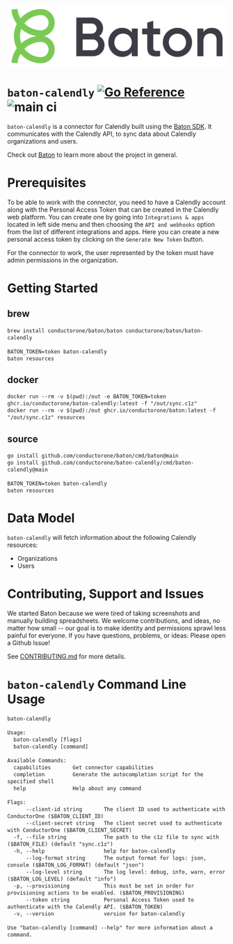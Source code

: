 ![Baton Logo](./docs/images/baton-logo.png)

# `baton-calendly` [![Go Reference](https://pkg.go.dev/badge/github.com/conductorone/baton-calendly.svg)](https://pkg.go.dev/github.com/conductorone/baton-calendly) ![main ci](https://github.com/conductorone/baton-calendly/actions/workflows/main.yaml/badge.svg)

`baton-calendly` is a connector for Calendly built using the [Baton SDK](https://github.com/conductorone/baton-sdk). It communicates with the Calendly API, to sync data about Calendly organizations and users. 

Check out [Baton](https://github.com/conductorone/baton) to learn more about the project in general.

# Prerequisites

To be able to work with the connector, you need to have a Calendly account along with the Personal Access Token that can be created in the Calendly web platform. You can create one by going into `Integrations & apps` located in left side menu and then choosing the `API and webhooks` option from the list of different integrations and apps. Here you can create a new personal access token by clicking on the `Generate New Token` button.

For the connector to work, the user represented by the token must have admin permissions in the organization.

# Getting Started

## brew

```
brew install conductorone/baton/baton conductorone/baton/baton-calendly

BATON_TOKEN=token baton-calendly
baton resources
```

## docker

```
docker run --rm -v $(pwd):/out -e BATON_TOKEN=token ghcr.io/conductorone/baton-calendly:latest -f "/out/sync.c1z"
docker run --rm -v $(pwd):/out ghcr.io/conductorone/baton:latest -f "/out/sync.c1z" resources
```

## source

```
go install github.com/conductorone/baton/cmd/baton@main
go install github.com/conductorone/baton-calendly/cmd/baton-calendly@main

BATON_TOKEN=token baton-calendly
baton resources
```

# Data Model

`baton-calendly` will fetch information about the following Calendly resources:

- Organizations
- Users

# Contributing, Support and Issues

We started Baton because we were tired of taking screenshots and manually building spreadsheets. We welcome contributions, and ideas, no matter how small -- our goal is to make identity and permissions sprawl less painful for everyone. If you have questions, problems, or ideas: Please open a Github Issue!

See [CONTRIBUTING.md](https://github.com/ConductorOne/baton/blob/main/CONTRIBUTING.md) for more details.

# `baton-calendly` Command Line Usage

```
baton-calendly

Usage:
  baton-calendly [flags]
  baton-calendly [command]

Available Commands:
  capabilities       Get connector capabilities
  completion         Generate the autocompletion script for the specified shell
  help               Help about any command

Flags:
      --client-id string       The client ID used to authenticate with ConductorOne ($BATON_CLIENT_ID)
      --client-secret string   The client secret used to authenticate with ConductorOne ($BATON_CLIENT_SECRET)
  -f, --file string            The path to the c1z file to sync with ($BATON_FILE) (default "sync.c1z")
  -h, --help                   help for baton-calendly
      --log-format string      The output format for logs: json, console ($BATON_LOG_FORMAT) (default "json")
      --log-level string       The log level: debug, info, warn, error ($BATON_LOG_LEVEL) (default "info")
  -p, --provisioning           This must be set in order for provisioning actions to be enabled. ($BATON_PROVISIONING)
      --token string           Personal Access Token used to authenticate with the Calendly API. ($BATON_TOKEN)
  -v, --version                version for baton-calendly

Use "baton-calendly [command] --help" for more information about a command.
```
